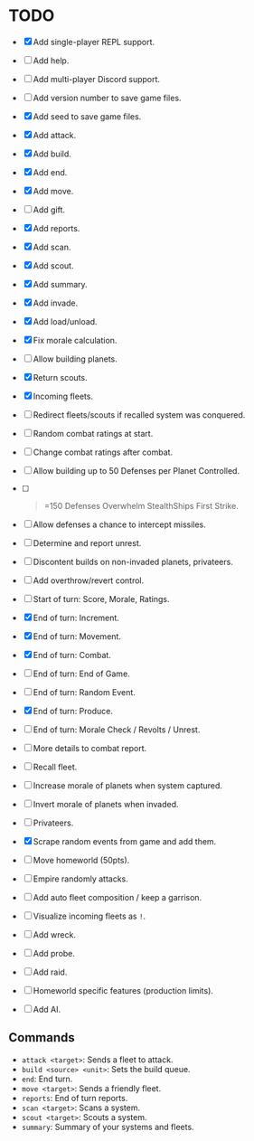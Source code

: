 # TODO

- [x] Add single-player REPL support.
- [ ] Add help.
- [ ] Add multi-player Discord support.
- [ ] Add version number to save game files.
- [x] Add seed to save game files.

- [x] Add attack.
- [x] Add build.
- [x] Add end.
- [x] Add move.
- [ ] Add gift.
- [x] Add reports.
- [x] Add scan.
- [x] Add scout.
- [x] Add summary.
- [x] Add invade.
- [x] Add load/unload.

- [x] Fix morale calculation.
- [ ] Allow building planets.
- [x] Return scouts.

- [x] Incoming fleets.
- [ ] Redirect fleets/scouts if recalled system was conquered.

- [ ] Random combat ratings at start.
- [ ] Change combat ratings after combat.
- [ ] Allow building up to 50 Defenses per Planet Controlled.
- [ ] > =150 Defenses Overwhelm StealthShips First Strike.
- [ ] Allow defenses a chance to intercept missiles.

- [ ] Determine and report unrest.
- [ ] Discontent builds on non-invaded planets, privateers.
- [ ] Add overthrow/revert control.

- [ ] Start of turn: Score, Morale, Ratings.

- [x] End of turn: Increment.
- [x] End of turn: Movement.
- [x] End of turn: Combat.
- [ ] End of turn: End of Game.
- [ ] End of turn: Random Event.
- [x] End of turn: Produce.
- [ ] End of turn: Morale Check / Revolts / Unrest.

- [ ] More details to combat report.
- [ ] Recall fleet.
- [ ] Increase morale of planets when system captured.
- [ ] Invert morale of planets when invaded.
- [ ] Privateers.
- [x] Scrape random events from game and add them.
- [ ] Move homeworld (50pts).

- [ ] Empire randomly attacks.
- [ ] Add auto fleet composition / keep a garrison.
- [ ] Visualize incoming fleets as `!`.

- [ ] Add wreck.
- [ ] Add probe.
- [ ] Add raid.
- [ ] Homeworld specific features (production limits).

- [ ] Add AI.

## Commands

- `attack <target>`: Sends a fleet to attack.
- `build <source> <unit>`: Sets the build queue.
- `end`: End turn.
- `move <target>`: Sends a friendly fleet.
- `reports`: End of turn reports.
- `scan <target>`: Scans a system.
- `scout <target>`: Scouts a system.
- `summary`: Summary of your systems and fleets.
